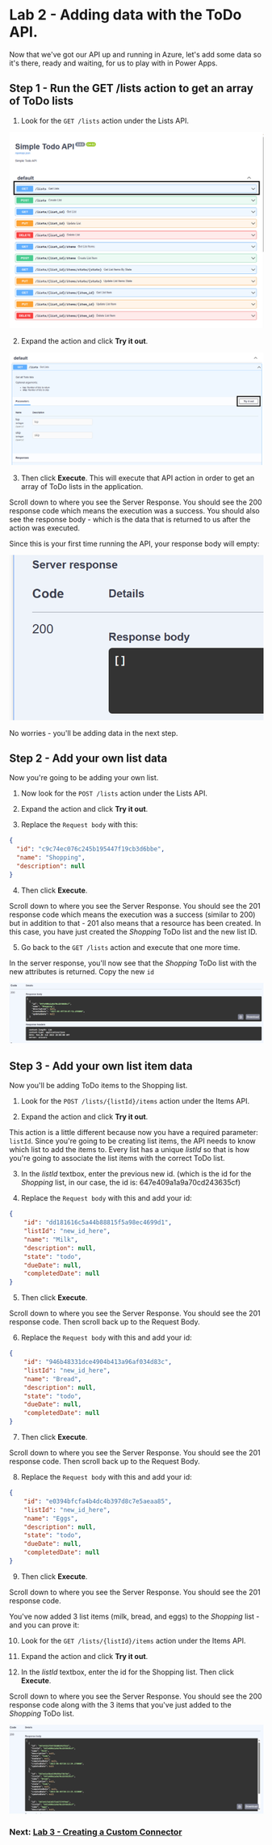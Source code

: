 # Lab 2 - Adding data with the ToDo API.

Now that we've got our API up and running in Azure, let's add some data so it's there, ready and waiting, for us to play with in Power Apps.

## Step 1 - Run the GET /lists action to get an array of ToDo lists

1. Look for the ```GET /lists``` action under the Lists API.

![The GET Lists action](assets/get-lists-action.png)

2. Expand the action and click **Try it out**.

![Screenshot of the "Try it out" button.](assets/get-lists-try-it-out.png)

3. Then click **Execute**. This will execute that API action in order to get an array of ToDo lists in the application. 

Scroll down to where you see the Server Response. You should see the 200 response code which means the execution was a success. You should also see the response body - which is the data that is returned to us after the action was executed. 

Since this is your first time running the API, your response body will empty:

![Screenshot of the response code and the response body](assets/response-code-and-body.png)

No worries - you'll be adding data in the next step.
## Step 2 - Add your own list data

Now you're going to be adding your own list.

1. Now look for the ```POST /lists``` action under the Lists API.

2. Expand the action and click **Try it out**.

3. Replace the ```Request body``` with this:

```json
{
  "id": "c9c74ec076c245b195447f19cb3d6bbe",
  "name": "Shopping",
  "description": null
}
```

4. Then click **Execute**. 

Scroll down to where you see the Server Response. You should see the 201 response code which means the execution was a success (similar to 200) but in addition to that - 201 also means that a resource has been created. In this case, you have just created the *Shopping* ToDo list and the new list ID.

5. Go back to the ```GET /lists``` action and execute that one more time.

In the server response, you'll now see that the *Shopping* ToDo list with the new attributes is returned. Copy the new ```id```

![Screenshot of the response code and the response body now showing 2 ToDo lists](assets/response-with-new-list.png)

## Step 3 - Add your own list item data

Now you'll be adding ToDo items to the Shopping list.

1. Look for the ```POST /lists/{listId}/items``` action under the Items API.

2. Expand the action and click **Try it out**.

This action is a little different because now you have a required parameter: ```listId```. Since you're going to be creating list items, the API needs to know which list to add the items to. Every list has a unique *listId* so that is how you're going to associate the list items with the correct ToDo list.

3. In the *listId* textbox, enter the previous new id. (which is the id for the *Shopping* list, in our case, the id is: 647e409a1a9a70cd243635cf)

4. Replace the ```Request body``` with this and add your id:

```json
{
    "id": "dd181616c5a44b88815f5a98ec4699d1",
    "listId": "new_id_here",
    "name": "Milk",
    "description": null,
    "state": "todo",
    "dueDate": null,
    "completedDate": null
}
```

5. Then click **Execute**. 

Scroll down to where you see the Server Response. You should see the 201 response code. Then scroll back up to the Request Body.

6. Replace the ```Request body``` with this and add your id:

```json
{
    "id": "946b48331dce4904b413a96af034d83c",
    "listId": "new_id_here",
    "name": "Bread",
    "description": null,
    "state": "todo",
    "dueDate": null,
    "completedDate": null
}
```

7. Then click **Execute**. 

Scroll down to where you see the Server Response. You should see the 201 response code. Then scroll back up to the Request Body.

8. Replace the ```Request body``` with this and add your id:

```json
{
    "id": "e0394bfcfa4b4dc4b397d8c7e5aeaa85",
    "listId": "new_id_here",
    "name": "Eggs",
    "description": null,
    "state": "todo",
    "dueDate": null,
    "completedDate": null
}
```
9. Then click **Execute**. 

Scroll down to where you see the Server Response. You should see the 201 response code. 

You've now added 3 list items (milk, bread, and eggs) to the *Shopping* list - and you can prove it: 

10. Look for the ```GET /lists/{listId}/items``` action under the Items API.

11. Expand the action and click **Try it out**.

12. In the *listId* textbox, enter the id for the Shopping list. Then click **Execute**. 

Scroll down to where you see the Server Response. You should see the 200 response code along with the 3 items that you've just added to the *Shopping* ToDo list. 

![Screenshot of the response code and the response body with the 3 Shopping list items](assets/shopping-list-items.png)

### Next: [Lab 3 - Creating a Custom Connector](/Python/Lab3/)
